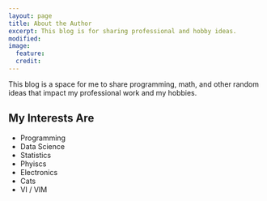 ```yaml
---
layout: page
title: About the Author
excerpt: This blog is for sharing professional and hobby ideas.
modified:
image:
  feature:
  credit:
---
```


This blog is a space for me to share programming, math, and other random ideas that impact my professional work and my hobbies.

## My Interests Are
* Programming
* Data Science
* Statistics
* Phyiscs
* Electronics
* Cats
* VI / VIM


